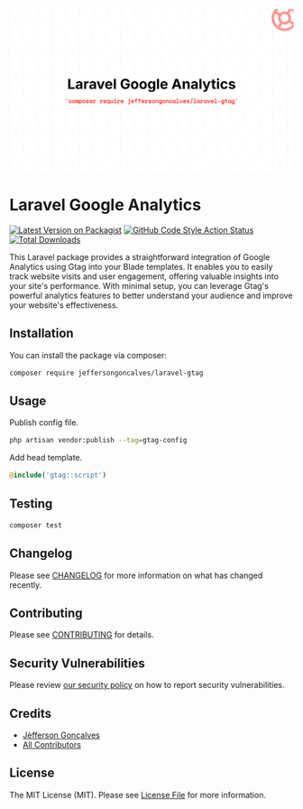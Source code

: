 <div class="filament-hidden">

![Laravel Google Analytics](https://raw.githubusercontent.com/jeffersongoncalves/laravel-gtag/master/art/jeffersongoncalves-laravel-gtag.png)

</div>

# Laravel Google Analytics

[![Latest Version on Packagist](https://img.shields.io/packagist/v/jeffersongoncalves/laravel-gtag.svg?style=flat-square)](https://packagist.org/packages/jeffersongoncalves/laravel-gtag)
[![GitHub Code Style Action Status](https://img.shields.io/github/actions/workflow/status/jeffersongoncalves/laravel-gtag/fix-php-code-style-issues.yml?branch=master&label=code%20style&style=flat-square)](https://github.com/jeffersongoncalves/laravel-gtag/actions?query=workflow%3A"Fix+PHP+code+styling"+branch%3Amaster)
[![Total Downloads](https://img.shields.io/packagist/dt/jeffersongoncalves/laravel-gtag.svg?style=flat-square)](https://packagist.org/packages/jeffersongoncalves/laravel-gtag)

This Laravel package provides a straightforward integration of Google Analytics using Gtag into your Blade templates. It enables you to easily track website visits and user engagement, offering valuable insights into your site's performance. With minimal setup, you can leverage Gtag's powerful analytics features to better understand your audience and improve your website's effectiveness.

## Installation

You can install the package via composer:

```bash
composer require jeffersongoncalves/laravel-gtag
```

## Usage

Publish config file.

```bash
php artisan vendor:publish --tag=gtag-config
```

Add head template.

```php
@include('gtag::script')
```

## Testing

```bash
composer test
```

## Changelog

Please see [CHANGELOG](CHANGELOG.md) for more information on what has changed recently.

## Contributing

Please see [CONTRIBUTING](.github/CONTRIBUTING.md) for details.

## Security Vulnerabilities

Please review [our security policy](../../security/policy) on how to report security vulnerabilities.

## Credits

- [Jèfferson Gonçalves](https://github.com/jeffersongoncalves)
- [All Contributors](../../contributors)

## License

The MIT License (MIT). Please see [License File](LICENSE.md) for more information.
